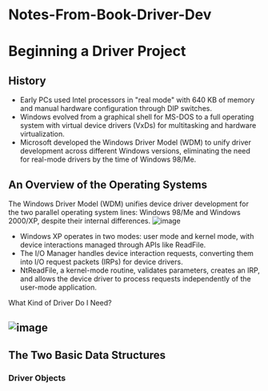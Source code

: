 # Notes-From-Book-Driver-Dev
# Beginning a Driver Project
## History
- Early PCs used Intel processors in "real mode" with 640 KB of memory and manual hardware configuration through DIP switches.
- Windows evolved from a graphical shell for MS-DOS to a full operating system with virtual device drivers (VxDs) for multitasking and hardware virtualization.
- Microsoft developed the Windows Driver Model (WDM) to unify driver development across different Windows versions, eliminating the need for real-mode drivers by the time of Windows 98/Me.

## An Overview of the Operating Systems
The Windows Driver Model (WDM) unifies device driver development for the two parallel operating system lines: Windows 98/Me and Windows 2000/XP, despite their internal differences.
![image](https://github.com/user-attachments/assets/743a18b9-ccc2-42c0-97e3-48f05c4a19d0)

- Windows XP operates in two modes: user mode and kernel mode, with device interactions managed through APIs like ReadFile.
- The I/O Manager handles device interaction requests, converting them into I/O request packets (IRPs) for device drivers.
- NtReadFile, a kernel-mode routine, validates parameters, creates an IRP, and allows the device driver to process requests independently of the user-mode application.

What Kind of Driver Do I Need? 
## ![image](https://github.com/user-attachments/assets/fd5ad58e-a694-43d8-a862-b7e515a58f37)


## The Two Basic Data Structures 
### Driver Objects 
